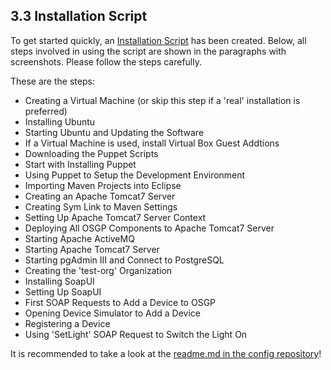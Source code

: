 ## 3.3 Installation Script

To get started quickly, an [Installation Script](https://github.com/OSGP/Config) has been created.
Below, all steps involved in using the script are shown in the paragraphs with screenshots. 
Please follow the steps carefully.

These are the steps:
- Creating a Virtual Machine (or skip this step if a 'real' installation is preferred)
- Installing Ubuntu
- Starting Ubuntu and Updating the Software
- If a Virtual Machine is used, install Virtual Box Guest Addtions
- Downloading the Puppet Scripts
- Start with Installing Puppet
- Using Puppet to Setup the Development Environment
- Importing Maven Projects into Eclipse
- Creating an Apache Tomcat7 Server
- Creating Sym Link to Maven Settings
- Setting Up Apache Tomcat7 Server Context
- Deploying All OSGP Components to Apache Tomcat7 Server
- Starting Apache ActiveMQ
- Starting Apache Tomcat7 Server
- Starting pgAdmin III and Connect to PostgreSQL
- Creating the 'test-org' Organization
- Installing SoapUI
- Setting Up SoapUI
- First SOAP Requests to Add a Device to OSGP
- Opening Device Simulator to Add a Device
- Registering a Device
- Using 'SetLight' SOAP Request to Switch the Light On

It is recommended to take a look at the [readme.md in the config repository](https://github.com/OSGP/Config/blob/development/README.md)!
